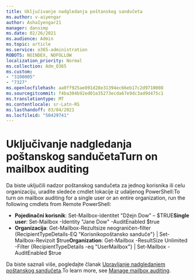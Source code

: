 ```yaml
---
title: Uključivanje nadgledanja poštanskog sandučeta
ms.author: v-aiyengar
author: AshaIyengar21
manager: dansimp
ms.date: 02/26/2021
ms.audience: Admin
ms.topic: article
ms.service: o365-administration
ROBOTS: NOINDEX, NOFOLLOW
localization_priority: Normal
ms.collection: Adm_O365
ms.custom:
- "3100005"
- "7327"
ms.openlocfilehash: aa0ff925ae891d28e31394ec66eb17c2d9710008
ms.sourcegitcommit: f4ba304b92ed01e35273ecda67e9dc3ad9d475c1
ms.translationtype: MT
ms.contentlocale: sr-Latn-RS
ms.lasthandoff: 03/04/2021
ms.locfileid: "50429741"
---
```

# <a name="turn-on-mailbox-auditing"></a><span data-ttu-id="9def5-102">Uključivanje nadgledanja poštanskog sandučeta</span><span class="sxs-lookup"><span data-stu-id="9def5-102">Turn on mailbox auditing</span></span>

<span data-ttu-id="9def5-103">Da biste uključili nadzor poštanskog sandučeta za jednog korisnika ili celu organizaciju, uradite sledeće cmdlet lokacije iz udaljenog PowerShell:</span><span class="sxs-lookup"><span data-stu-id="9def5-103">To turn on mailbox auditing for a single user or an entire organization, run the following cmdlets from Remote PowerShell:</span></span>

- <span data-ttu-id="9def5-104">**Pojedinačni korisnik**: Set-Mailbox-identitet "Džejn Dow" – $TRUE</span><span class="sxs-lookup"><span data-stu-id="9def5-104">**Single user**: Set-Mailbox -Identity "Jane Dow" -AuditEnabled $true</span></span>
- <span data-ttu-id="9def5-105">**Organizacija**: Get-Mailbox-Rezultsize neograničen-filter {RecipientTypeDetails-EQ "Korisnikopoštansko sanduče"} | Set-Mailbox-Revizoit $true</span><span class="sxs-lookup"><span data-stu-id="9def5-105">**Organization**: Get-Mailbox -ResultSize Unlimited -Filter {RecipientTypeDetails -eq "UserMailbox"} | Set-Mailbox -AuditEnabled $true</span></span>

<span data-ttu-id="9def5-106">Da biste saznali više, pogledajte članak [Upravljanje nadgledanjem poštanskog sandučeta](https://go.microsoft.com/fwlink/?linkid=2103668).</span><span class="sxs-lookup"><span data-stu-id="9def5-106">To learn more, see [Manage mailbox auditing](https://go.microsoft.com/fwlink/?linkid=2103668).</span></span>